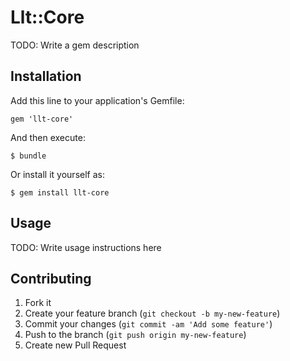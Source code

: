 # Llt::Core

TODO: Write a gem description

## Installation

Add this line to your application's Gemfile:

    gem 'llt-core'

And then execute:

    $ bundle

Or install it yourself as:

    $ gem install llt-core

## Usage

TODO: Write usage instructions here

## Contributing

1. Fork it
2. Create your feature branch (`git checkout -b my-new-feature`)
3. Commit your changes (`git commit -am 'Add some feature'`)
4. Push to the branch (`git push origin my-new-feature`)
5. Create new Pull Request
